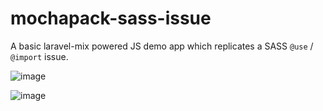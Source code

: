 # mochapack-sass-issue


A basic laravel-mix powered JS demo app which replicates a SASS `@use` / `@import` issue.

![image](https://user-images.githubusercontent.com/7443997/131049668-220c9a3c-62a0-45e0-8065-adbe13156f19.png)


![image](https://user-images.githubusercontent.com/7443997/131049717-228f6b48-f22b-4596-b887-dff5b0777443.png)

